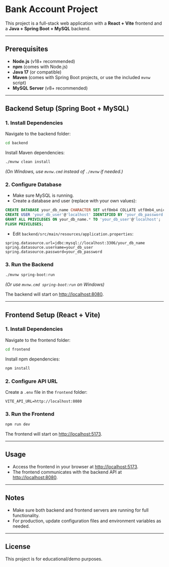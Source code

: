 # Bank Account Project

This project is a full-stack web application with a **React + Vite** frontend and a **Java + Spring Boot + MySQL** backend.

---

## Prerequisites

- **Node.js** (v18+ recommended)
- **npm** (comes with Node.js)
- **Java 17** (or compatible)
- **Maven** (comes with Spring Boot projects, or use the included `mvnw` script)
- **MySQL Server** (v8+ recommended)

---

## Backend Setup (Spring Boot + MySQL)

### 1. Install Dependencies

Navigate to the backend folder:

```sh
cd backend
```

Install Maven dependencies:

```sh
./mvnw clean install
```
*(On Windows, use `mvnw.cmd` instead of `./mvnw` if needed.)*

### 2. Configure Database

- Make sure MySQL is running.
- Create a database and user (replace with your own values):

```sql
CREATE DATABASE your_db_name CHARACTER SET utf8mb4 COLLATE utf8mb4_unicode_ci;
CREATE USER 'your_db_user'@'localhost' IDENTIFIED BY 'your_db_password';
GRANT ALL PRIVILEGES ON your_db_name.* TO 'your_db_user'@'localhost';
FLUSH PRIVILEGES;
```

- Edit `backend/src/main/resources/application.properties`:

```properties
spring.datasource.url=jdbc:mysql://localhost:3306/your_db_name
spring.datasource.username=your_db_user
spring.datasource.password=your_db_password
```

### 3. Run the Backend

```sh
./mvnw spring-boot:run
```
*(Or use `mvnw.cmd spring-boot:run` on Windows)*

The backend will start on [http://localhost:8080](http://localhost:8080).

---

## Frontend Setup (React + Vite)

### 1. Install Dependencies

Navigate to the frontend folder:

```sh
cd frontend
```

Install npm dependencies:

```sh
npm install
```

### 2. Configure API URL

Create a `.env` file in the `frontend` folder:

```
VITE_API_URL=http://localhost:8080
```

### 3. Run the Frontend

```sh
npm run dev
```

The frontend will start on [http://localhost:5173](http://localhost:5173).

---

## Usage

- Access the frontend in your browser at [http://localhost:5173](http://localhost:5173).
- The frontend communicates with the backend API at [http://localhost:8080](http://localhost:8080).

---

## Notes

- Make sure both backend and frontend servers are running for full functionality.
- For production, update configuration files and environment variables as needed.

---

## License

This project is for educational/demo purposes.